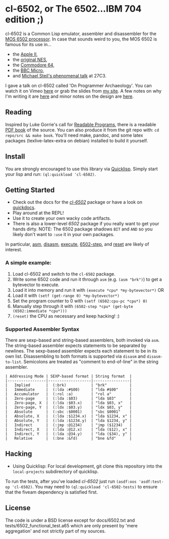 # cl-6502, or The 6502...IBM 704 edition ;)

cl-6502 is a Common Lisp emulator, assembler and disassembler for the
[MOS 6502 processor](http://en.wikipedia.org/wiki/MOS_Technology_6502).
In case that sounds weird to you, the MOS 6502 is famous for its use in...

* the [Apple II](http://en.wikipedia.org/wiki/Apple_II_series),
* the [original NES](http://en.wikipedia.org/wiki/Nintendo_Entertainment_System),
* the [Commodore 64](http://en.wikipedia.org/wiki/Commodore_64),
* the [BBC Micro](http://en.wikipedia.org/wiki/BBC_Micro),
* and [Michael Steil's phenomenal talk](http://media.ccc.de/browse/congress/2010/27c3-4159-en-reverse_engineering_mos_6502.html) at 27C3.

I gave a talk on cl-6502 called 'On Programmer Archaeology'. You can watch it on Vimeo [here](http://vimeo.com/47364930) or grab the slides from [my site](http://redlinernotes.com/docs/talks/opa.html). A few notes on why I'm writing it are [here](http://blog.redlinernotes.com/posts/On-Interactive-Retrocomputing.html) and minor notes on the design are [here](http://blog.redlinernotes.com/posts/An-Emulator-Design-Pattern.html).

## Reading

Inspired by Luke Gorrie's call for [Readable Programs](http://blog.lukego.com/blog/2012/10/24/readable-programs/), there is a readable [PDF book](http://redlinernotes.com/docs/cl-6502.pdf) of the source. You can also produce it from the git repo with: `cd repo/src && make book`. You'll need make, pandoc, and some latex packages (texlive-latex-extra on debian) installed to build it yourself.

## Install
You are strongly encouraged to use this library via [Quicklisp](http://quicklisp.org/). Simply start your lisp and run: ```(ql:quickload 'cl-6502)```.

## Getting Started
* Check out the docs for the [*cl-6502*](http://redlinernotes.com/docs/cl-6502.html) package or have a look on [quickdocs](http://quickdocs.org/cl-6502).
* Play around at the REPL!
* Use it to create your own wacky code artifacts.
* There is also a lower-level *6502* package if you really want to get your hands dirty. NOTE: The 6502 package shadows `BIT` and `AND` so you likely don't want to `:use` it in your own packages.

In particular, [asm](http://redlinernotes.com/docs/cl-6502.html#asm_func), [disasm](http://redlinernotes.com/docs/cl-6502.html#disasm_func), [execute](http://redlinernotes.com/docs/cl-6502.html#execute_func), [6502-step](http://redlinernotes.com/docs/cl-6502.html#6502-step_func), and [reset](http://redlinernotes.com/docs/cl-6502.html#reset_func) are likely of interest.

### A simple example:

1. Load cl-6502 and switch to the `cl-6502` package.
2. Write some 6502 code and run it through ```asm``` (e.g. ```(asm "brk")```) to get a bytevector to execute.
3. Load it into memory and run it with ```(execute *cpu* *my-bytevector*)``` OR
 1. Load it with ```(setf (get-range 0) *my-bytevector*)```
 2. Set the program counter to 0 with ```(setf (6502:cpu-pc *cpu*) 0)```
 3. Manually step through it with ```(6502-step *cpu* (get-byte (6502:immediate *cpu*)))```
4. ```(reset)``` the CPU as necessary and keep hacking! :)

### Supported Assembler Syntax
There are sexp-based and string-based assemblers, both invoked via `asm`. The string-based assembler expects statements to be separated by newlines. The sexp-based assembler expects each statement to be in its own list. Disassembling to both formats is supported via `disasm` and `disasm-to-list`. Semicolons are treated as "comment to end-of-line" in the string assembler.

```
| Addressing Mode | SEXP-based format | String format  |
|-----------------|-------------------|----------------|
|   Implied       |  (:brk)           | "brk"          |
|   Immediate     |  (:lda :#$00)     | "lda #$00"     |
|   Accumulator   |  (:rol :a)        | "rol a"        |
|   Zero-page     |  (:lda :$03)      | "lda $03"      |
|   Zero-page, X  |  (:lda :$03.x)    | "lda $03, x"   |
|   Zero-page, Y  |  (:ldx :$03.y)    | "ldx $03, y"   |
|   Absolute      |  (:sbc :$0001)    | "sbc $0001"    |
|   Absolute, X   |  (:lda :$1234.x)  | "lda $1234, x" |
|   Absolute, Y   |  (:lda :$1234.y)  | "lda $1234, y" |
|   Indirect      |  (:jmp :@1234)    | "jmp ($1234)   |
|   Indirect, X   |  (:lda :@12.x)    | "lda ($12), x" |
|   Indirect, Y   |  (:lda :@34.y)    | "lda ($34), y" |
|   Relative      |  (:bne :&fd)      | "bne &fd"      |
```

## Hacking

* Using Quicklisp: For local development, git clone this repository into the ```local-projects``` subdirectory of quicklisp.

To run the tests, after you've loaded *cl-6502* just run ```(asdf:oos 'asdf:test-op 'cl-6502)```. You may need to ```(ql:quickload 'cl-6502-tests)``` to ensure that the fiveam dependency is satisfied first.

## License

The code is under a BSD license except for docs/6502.txt and tests/6502_functional_test.a65 which are only present by 'mere aggregation' and not strictly part of my sources.
